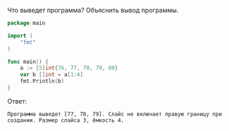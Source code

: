 Что выведет программа? Объяснить вывод программы.

```go
package main

import (
    "fmt"
)

func main() {
    a := [5]int{76, 77, 78, 79, 80}
    var b []int = a[1:4]
    fmt.Println(b)
}
```

Ответ:
```
Программа выведет [77, 78, 79]. Слайс не включает правую границу при создании. Размер слайса 3, ёмкость 4. 

```
